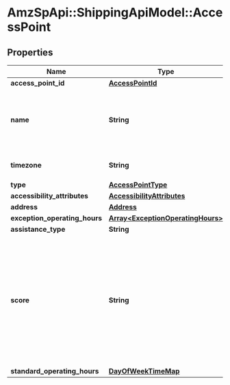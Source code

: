 # AmzSpApi::ShippingApiModel::AccessPoint

## Properties
Name | Type | Description | Notes
------------ | ------------- | ------------- | -------------
**access_point_id** | [**AccessPointId**](AccessPointId.md) |  | [optional] 
**name** | **String** | Name of entity (store/hub etc) where this access point is located | [optional] 
**timezone** | **String** | Timezone of access point | [optional] 
**type** | [**AccessPointType**](AccessPointType.md) |  | [optional] 
**accessibility_attributes** | [**AccessibilityAttributes**](AccessibilityAttributes.md) |  | [optional] 
**address** | [**Address**](Address.md) |  | [optional] 
**exception_operating_hours** | [**Array&lt;ExceptionOperatingHours&gt;**](ExceptionOperatingHours.md) |  | [optional] 
**assistance_type** | **String** |  | [optional] 
**score** | **String** | The score of access point, based on proximity to postal code and sorting preference. This can be used to sort access point results on shipper&#x27;s end. | [optional] 
**standard_operating_hours** | [**DayOfWeekTimeMap**](DayOfWeekTimeMap.md) |  | [optional] 

